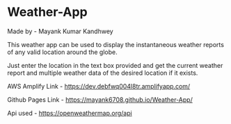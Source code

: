 # Weather-App

Made by - Mayank Kumar Kandhwey

This weather app can be used to display the instantaneous weather reports of any valid location around the globe.

Just enter the location in the text box provided and get the current weather report and multiple weather data of the desired location if it exists.

AWS Amplify Link - https://dev.debfwq004l8tr.amplifyapp.com/

Github Pages Link - https://mayank6708.github.io/Weather-App/

Api used - https://openweathermap.org/api
